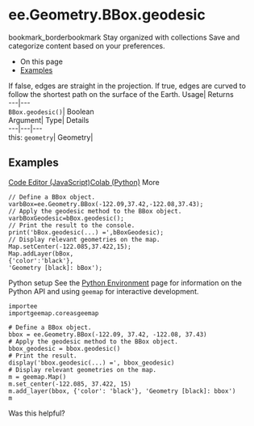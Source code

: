  
#  ee.Geometry.BBox.geodesic 
bookmark_borderbookmark Stay organized with collections  Save and categorize content based on your preferences.
  * On this page
  * [Examples](https://developers.google.com/earth-engine/apidocs/ee-geometry-bbox-geodesic#examples)


If false, edges are straight in the projection. If true, edges are curved to follow the shortest path on the surface of the Earth. 
Usage| Returns  
---|---  
`BBox.geodesic()`| Boolean  
Argument| Type| Details  
---|---|---  
this: `geometry`| Geometry|   
## Examples
[Code Editor (JavaScript)](https://developers.google.com/earth-engine/apidocs/ee-geometry-bbox-geodesic#code-editor-javascript-sample)[Colab (Python)](https://developers.google.com/earth-engine/apidocs/ee-geometry-bbox-geodesic#colab-python-sample) More
```
// Define a BBox object.
varbBox=ee.Geometry.BBox(-122.09,37.42,-122.08,37.43);
// Apply the geodesic method to the BBox object.
varbBoxGeodesic=bBox.geodesic();
// Print the result to the console.
print('bBox.geodesic(...) =',bBoxGeodesic);
// Display relevant geometries on the map.
Map.setCenter(-122.085,37.422,15);
Map.addLayer(bBox,
{'color':'black'},
'Geometry [black]: bBox');
```
Python setup
See the [ Python Environment](https://developers.google.com/earth-engine/guides/python_install) page for information on the Python API and using `geemap` for interactive development.
```
importee
importgeemap.coreasgeemap
```
```
# Define a BBox object.
bbox = ee.Geometry.BBox(-122.09, 37.42, -122.08, 37.43)
# Apply the geodesic method to the BBox object.
bbox_geodesic = bbox.geodesic()
# Print the result.
display('bbox.geodesic(...) =', bbox_geodesic)
# Display relevant geometries on the map.
m = geemap.Map()
m.set_center(-122.085, 37.422, 15)
m.add_layer(bbox, {'color': 'black'}, 'Geometry [black]: bbox')
m
```

Was this helpful?
